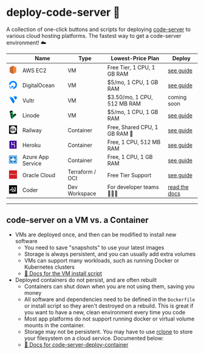 # deploy-code-server 🚀

A collection of one-click buttons and scripts for deploying [code-server](https://github.com/cdr/code-server) to various cloud hosting platforms. The fastest way to get a code-server environment! ☁️

|                                                                                                                 | Name              | Type          | Lowest-Price Plan             | Deploy                                                  |
| --------------------------------------------------------------------------------------------------------------- | ----------------- | ------------- | ----------------------------- | ------------------------------------------------------- |
| [![AWS EC2](img/logo/aws-ec2.png)](https://aws.amazon.com/ec2)                                                  | AWS EC2           | VM            | Free Tier, 1 CPU, 1 GB RAM    | [see guide](guides/aws-ec2.md)                          |
| [![DigitalOcean](img/logo/digitalocean.png)](https://digitalocean.com)                                          | DigitalOcean      | VM            | $5/mo, 1 CPU, 1 GB RAM        | [see guide](guides/digitalocean.md)                     |
| [![Vultr](img/logo/vultr.png)](https://vultr.com)                                                               | Vultr             | VM            | $3.50/mo, 1 CPU, 512 MB RAM   | coming soon                                             |
| [![Linode](img/logo/linode.png)](https://linode.com)                                                            | Linode            | VM            | $5/mo, 1 CPU, 1 GB RAM        | [see guide](guides/linode.md)                           |
| [![Railway](img/logo/railway.png)](https://railway.app)                                                         | Railway           | Container     | Free, Shared CPU, 1 GB RAM 🚀 | [see guide](guides/railway.md)                          |
| [![Heroku](img/logo/heroku.png)](https://heroku.com)                                                            | Heroku            | Container     | Free, 1 CPU, 512 MB RAM       | [see guide](guides/heroku.md)                           |
| [![Azure App Service](img/logo/azure-app-service.png)](https://azure.microsoft.com/en-us/services/app-service/) | Azure App Service | Container     | Free, 1 CPU, 1 GB RAM         | [see guide](https://github.com/bpmct/code-server-azure) |
| [![Oracle Cloud](img/logo/oracle-logo.png)](https://www.oracle.com/cloud/) | Oracle Cloud | Terraform / OCI     | Free Tier Support         | [see guide](https://github.com/oracle-devrel/terraform-oci-code-server) |
| [![Coder](img/logo/coder.png)](https://coder.com/docs)                                                          | Coder             | Dev Workspace | For developer teams 👨🏼‍💻        | [read the docs](https://coder.com/docs)                 |

---

## code-server on a VM vs. a Container

- VMs are deployed once, and then can be modified to install new software
  - You need to save "snapshots" to use your latest images
  - Storage is always persistent, and you can usually add extra volumes
  - VMs can support many workloads, such as running Docker or Kubernetes clusters
  - [👀 Docs for the VM install script](deploy-vm/)
- Deployed containers do not persist, and are often rebuilt
  - Containers can shut down when you are not using them, saving you money
  - All software and dependencies need to be defined in the `Dockerfile` or install script so they aren't destroyed on a rebuild. This is great if you want to have a new, clean environment every time you code
  - Most app platforms do not support running docker or virtual volume mounts in the container.
  - Storage may not be persistent. You may have to use [rclone](https://rclone.org/) to store your filesystem on a cloud service. Documented below:
  - [📄 Docs for code-server-deploy-container](deploy-container/)
